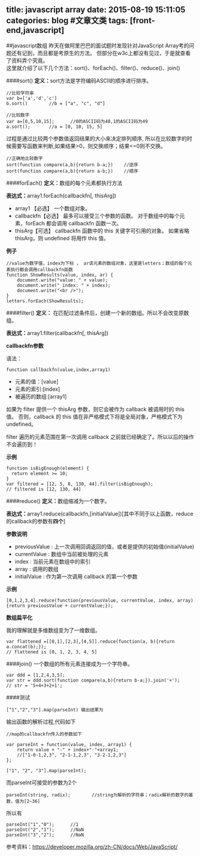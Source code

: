 title: javascript array
date: 2015-08-19 15:11:05
categories: blog    #文章文类
tags: [front-end,javascript]
---

##javascript数组
昨天在做阿里巴巴的面试题时发现针对JavaScript Array考的问题还有记到，而且都是考原生的方法。
但部分在w3c上都没有见过，于是就查看了资料弄个究竟。    
这里就介绍了以下几个方法：sort()、forEach()、filter()、reduce()、join()

<!-- more -->
####sort()
 <b>定义：</b>sort方法是字符编码ASCII的顺序进行排序。    
    
    //比较字符串
    var b=['a','d','c']
    b.sort()        //b = ["a", "c", "d"]
    
    //比较数字
    var a=[0,5,10,15];      //0的ASCII码为48,1的ASCII码为49
    a.sort();       //a = [0, 10, 15, 5]
    
 过程是通过比较两个参数值返回结果的大小来决定排列顺序,
 所以在比较数字的时候需要写函数来判断,如果结果>0，则交换顺序；结果<=0则不交换。
 
    //正确地比较数字
    sort(function compare(a,b){return b-a;})    //逆序
    sort(function compare(a,b){return a-b;})    //顺序


####forEach()
 <b>定义：</b>数组的每个元素都执行方法
 
 <b>表达式：</b>array1.forEach(callbackfn[, thisArg])
 
* array1 【必选】  一个数组对象。
* callbackfn【必选】 最多可以接受三个参数的函数。 对于数组中的每个元素，forEach 都会调用 callbackfn 函数一次。
* thisArg【可选】 callbackfn 函数中的 this 关键字可引用的对象。 如果省略 thisArg，则 undefined 将用作 this 值。

<b>例子</b>

    //value为数字值，index为下标 ， ar该元素的数组对象，这里是letters；数组的每个元素执行都会调用callbackfn函数
    function ShowResults(value, index, ar) { 
        document.write("value: " + value); 
        document.write(" index: " + index); 
        document.write("<br />"); 
    } 
    letters.forEach(ShowResults); 

####filter()
<b>定义：</b> 在匹配过滤条件后，创建一个新的数组。所以不会改变原数组。

<b>表达式：</b>array1.filter(callbackfn[, thisArg])


<b>callbackfn参数</b>

语法：

    function callbackfn(value,index,array1)

* 元素的值：[value]
* 元素的索引:[index]
* 被遍历的数组:[array1]

如果为 filter 提供一个 thisArg 参数，则它会被作为 callback 被调用时的 this 值。
否则，callback 的 this 值在非严格模式下将是全局对象，严格模式下为 undefined。

filter 遍历的元素范围在第一次调用 callback 之前就已经确定了。所以以后的操作不会遍历到！


<b>示例</b>

    function isBigEnough(element) {
      return element >= 10;
    }
    var filtered = [12, 5, 8, 130, 44].filter(isBigEnough);
    // filtered is [12, 130, 44]
####reduce()
 <b>定义：</b>数组缩减为一个数字。
  
 <b>表达式：</b>array1.reduce(callbackfn,[initialValue])[其中不同于以上函数，reduce的callback的参数有<b>四个</b>]

<b>参数说明</b>

* previousValue  : 上一次调用回调返回的值，或者是提供的初始值(initialValue)
* currentValue  :  数组中当前被处理的元素
* index : 当前元素在数组中的索引
* array  :  调用的数组
* initialValue : 作为第一次调用 callback 的第一个参数

<b>示例</b>

    [0,1,2,3,4].reduce(function(previousValue, currentValue, index, array){return previousValue + currentValue;});

<b>数组扁平化</b>

我的理解就是多维数组变为了一维数组。

    var flattened =[[0,1],[2,3],[4,5]].reduce(function(a, b){return a.concat(b);});
    // flattened is [0, 1, 2, 3, 4, 5]


####join()
一个数组的所有元素连接成为一个字符串。   
    
    var ddd = [1,2,4,3,5];
    var str = ddd.sort(function compare(a,b){return b-a;}).join('+');
    // str = '5+4+3+2+1';

####测试

    ["1","2","3"].map(parseInt) 输出结果为

输出函数的解析过程,代码如下
    
    //map的callbackfn传入的参数如下
    
    var parseInt = function(value, index, array1) {
        return value + "-" + index+"-"+array1;       
        //["1-0-1,2,3", "2-1-1,2,3", "3-2-1,2,3"]
    };
    
    ["1", "2", "3"].map(parseInt);
    
而parseInt可接受的参数为2个

    parseInt(string, radix);        //string为解析的字符串；radix解析的数字的基数，值为[2~36]
    
所以有
    
    parseInt("1","0");      //1
    parseInt("2","1");      //NaN
    parseInt("3","2");      //NaN

    
参考资料：https://developer.mozilla.org/zh-CN/docs/Web/JavaScript/